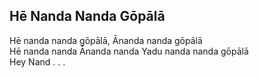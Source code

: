 ## Hē Nanda Nanda Gōpālā


Hē nanda nanda gōpālā, Ānanda nanda gōpālā  
Hē nanda nanda Ānanda nanda Yadu nanda nanda gōpālā  
Hey Nand . . .

